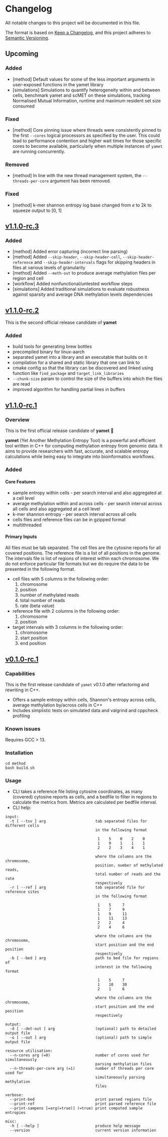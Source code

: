 # Changelog

All notable changes to this project will be documented in this file.

The format is based on [Keep a Changelog](https://keepachangelog.com/en/1.1.0/), and this project adheres to [Semantic Versioning](https://semver.org/spec/v2.0.0.html).

## Upcoming

### Added

- [method] Default values for some of the less important arguments in user-exposed functions in the yamet library
- [simulations] Simulations to quantify heterogeneity within and between cells, benchmark yamet and scMET on these simulations, tracking Normalised Mutual Information, runtime and maximum resident set size consumed

### Fixed

- [method] Core pinning issue where threads were consistently pinned to the first `--cores` logical processors as specified by the user. This could lead to performance contention and higher wait times for those specific cores to become available, particularly when multiple instances of `yamet` are running concurrently.

### Removed

- [method] In line with the new thread management system, the `--threads-per-core` argument has been removed.

### Fixed

- [method] k-mer shannon entropy log base changed from $e$ to $2k$ to squeeze output to $[0,\;1]$

## [v1.1.0-rc.3](https://github.com/imallona/yamet/releases/tag/v1.1.0-rc.3)

### Added

- [method] Added error capturing (incorrect line parsing)
- [method] Added `--skip-header`, `--skip-header-cell`, `--skip-header-reference` and `--skip-header-intervals` flags for skipping headers in files at various levels of granularity
- [method] Added `--meth-out` to produce average methylation files per region and cell
- [workflow] Added nonfunctional/untested workflow steps
- [simulations] Added traditional simulations to evaluate robustness against sparsity and average DNA methylation levels dependencies

## [v1.1.0-rc.2](https://github.com/imallona/yamet/releases/tag/v1.1.0-rc.2)

This is the second official release candidate of **yamet**

### Added

- build tools for generating brew bottles
- precompiled binary for linux-aarch
- separated yamet into a library and an executable that builds on it
- compilation for a shared and static library that one can link to
- cmake config so that the library can be discovered and linked using function like `find_package` and `target_link_libraries`
- `--chunk-size` param to control the size of the buffers into which the files are read
- improved algorithm for handling partial lines in buffers

## [v1.1.0-rc.1](https://github.com/imallona/yamet/releases/tag/v1.1.0-rc.1)

### Overview

This is the first official release candidate of **yamet** 🎉

**yamet** (Yet Another Methylation Entropy Tool) is a powerful and efficient tool written in C++ for computing methylation entropy from genomic data. It aims to provide researchers with fast, accurate, and scalable entropy calculations while being easy to integrate into bioinformatics workflows.

### Added

#### Core Features

- sample entropy within cells - per search interval and also aggregated at a cell level
- average methylation within and across cells - per search interval across all cells and also aggregated at a cell level
- k-mer shannon entropy - per search interval across all cells
- cells files and reference files can be in gzipped format
- multithreaded

#### Primary Inputs

All files must be tab separated. The cell files are the cytosine reports for all covered positions. The reference file is a list of all positions in the genome. The intervals file is list of regions of interest within each chromosome. We do not enforce particular file formats but we do require the data to be presented in the following format.

- cell files with 5 columns in the following order:
  1. chromosome
  2. position
  3. number of methylated reads
  4. total number of reads
  5. rate (beta value)
- reference file with 2 columns in the following order:
  1. chromosome
  2. position
- target intervals with 3 columns in the following order:
  1. chromosome
  2. start position
  3. end position

## [v0.1.0-rc.1](https://github.com/imallona/yamet/releases/tag/v0.1.0-rc.1)

### Capabilities

This is the first release candidate of `yamet` v0.1.0 after refactoring and rewriting in C++.

- Offers a sample entropy within cells, Shannon's entropy across cells, average methylation by/across cells in C++
- Includes simplistic tests on simulated data and valgrind and cppcheck profiling

### Known issues

Requires GCC > 13.

### Installation

```{bash}
cd method
bash build.sh
```

### Usage

- CLI takes a reference file listing cytosine coordinates, as many (covered) cytosine reports as cells, and a bedfile to filter in regions to calculate the metrics from. Metrics are calculated per bedfile interval.
- CLI help:

```
input:
  -t [ --tsv ] arg                      tab separated files for different cells
                                        in the following format

                                         1    5    0    2    0
                                         1    9    1    1    1
                                         2    2    3    4    1

                                        where the columns are the chromosome,
                                        position, number of methylated reads,
                                        total number of reads and the rate
                                        respectively
  -r [ --ref ] arg                      tab separated file for reference sites
                                        in the following format

                                         1    5     7
                                         1    7     9
                                         1    9     11
                                         1    11    13
                                         2    2     4
                                         2    4     6

                                        where the columns are the chromosome,
                                        start position and the end position
                                        respectively
  -b [ --bed ] arg                      path to bed file for regions of
                                        interest in the following format

                                         1    5     7
                                         1    10    30
                                         2    1     6

                                        where the columns are the chromosome,
                                        start position and the end position
                                        respectively

output:
  -d [ --det-out ] arg                  (optional) path to detailed output file
  -o [ --out ] arg                      (optional) path to simple output file

resource utilisation:
  --n-cores arg (=0)                    number of cores used for simultaneously
                                        parsing methylation files
  --n-threads-per-core arg (=1)         number of threads per core used for
                                        simultaneously parsing methylation
                                        files

verbose:
  --print-bed                           print parsed regions file
  --print-ref                           print parsed reference file
  --print-sampens [=arg(=true)] (=true) print computed sample entropies

misc:
  -h [ --help ]                         produce help message
  --version                             current version information

```
